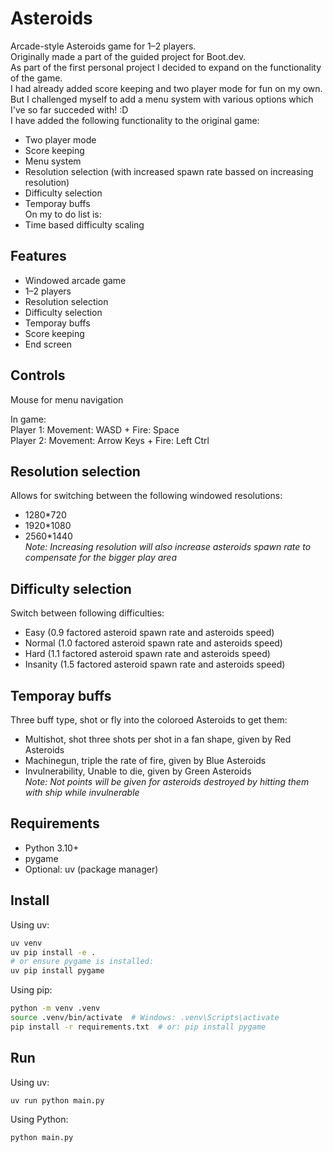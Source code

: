 # Asteroids

Arcade-style Asteroids game for 1–2 players.  
Originally made a part of the guided project for Boot.dev.  
As part of the first personal project I decided to expand on the functionality of the game.  
I had already added score keeping and two player mode for fun on my own.  
But I challenged myself to add a menu system with various options which I've so far succeded with! :D  
I have added the following functionality to the original game:  
- Two player mode
- Score keeping
- Menu system
- Resolution selection (with increased spawn rate bassed on increasing resolution)
- Difficulty selection  
- Temporay buffs    
On my to do list is:
- Time based difficulty scaling

## Features
- Windowed arcade game
- 1–2 players
- Resolution selection
- Difficulty selection
- Temporay buffs  
- Score keeping
- End screen

## Controls
Mouse for menu navigation

In game:  
Player 1: Movement: WASD + Fire: Space  
Player 2: Movement: Arrow Keys + Fire: Left Ctrl  

## Resolution selection
Allows for switching between the following windowed resolutions:
- 1280*720
- 1920*1080
- 2560*1440  
_Note: Increasing resolution will also increase asteroids spawn rate to compensate for the bigger play area_

## Difficulty selection
Switch between following difficulties:
- Easy (0.9 factored asteroid spawn rate and asteroids speed)
- Normal (1.0 factored asteroid spawn rate and asteroids speed)
- Hard (1.1 factored asteroid spawn rate and asteroids speed)
- Insanity (1.5 factored asteroid spawn rate and asteroids speed)

## Temporay buffs
Three buff type, shot or fly into the coloroed Asteroids to get them:  
- Multishot, shot three shots per shot in a fan shape, given by Red Asteroids
- Machinegun, triple the rate of fire, given by Blue Asteroids
- Invulnerability, Unable to die, given by Green Asteroids  
_Note: Not points will be given for asteroids destroyed by hitting them with ship while invulnerable_

## Requirements
- Python 3.10+
- pygame
- Optional: uv (package manager)

## Install

Using uv:
```bash
uv venv
uv pip install -e .
# or ensure pygame is installed:
uv pip install pygame
```
Using pip:
```bash
python -m venv .venv
source .venv/bin/activate  # Windows: .venv\Scripts\activate
pip install -r requirements.txt  # or: pip install pygame
```

## Run
Using uv:
```bash
uv run python main.py 
```
  
Using Python:
```bash
python main.py
```


